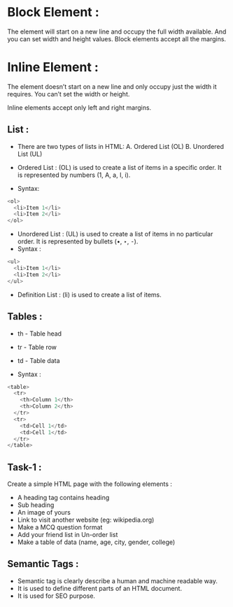 # Block Element :

The element will start on a new line and occupy the full width available. And you can set width and height values.
Block elements accept all the margins.

# Inline Element :

The element doesn’t start on a new line and only occupy just the width it requires. You can’t set the width or height.

Inline elements accept only left and right margins.

## List :

- There are two types of lists in HTML:
  A. Ordered List (OL)
  B. Unordered List (UL)

- Ordered List :
  (OL) is used to create a list of items in a specific order. It is represented
  by numbers (1, A, a, I, i).
- Syntax:

```js
<ol>
  <li>Item 1</li>
  <li>Item 2</li>
</ol>
```

- Unordered List :
  (UL) is used to create a list of items in no particular order. It is
  represented by bullets (•, ‣, ⁃).
- Syntax :

```js
<ul>
  <li>Item 1</li>
  <li>Item 2</li>
</ul>
```

- Definition List :
  (li) is used to create a list of items.

## Tables :

- th - Table head
- tr - Table row
- td - Table data

- Syntax :

```js
<table>
  <tr>
    <th>Column 1</th>
    <th>Column 2</th>
  </tr>
  <tr>
    <td>Cell 1</td>
    <td>Cell 1</td>
  </tr>
</table>
```

## Task-1 :

Create a simple HTML page with the following elements :

- A heading tag contains heading
- Sub heading
- An image of yours
- Link to visit another website (eg: wikipedia.org)
- Make a MCQ question format
- Add your friend list in Un-order list
- Make a table of data (name, age, city, gender, college)

## Semantic Tags :

- Semantic tag is clearly describe a human and machine readable way.
- It is used to define different parts of an HTML document.
- It is used for SEO purpose.